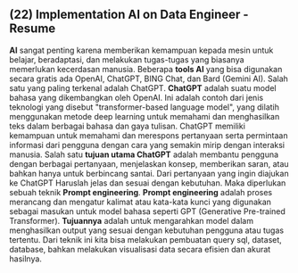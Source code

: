 ## (22) Implementation AI on Data Engineer - Resume

**AI** sangat penting karena memberikan kemampuan kepada mesin untuk belajar, beradaptasi, dan melakukan tugas-tugas yang biasanya memerlukan kecerdasan manusia. Beberapa **tools AI** yang bisa digunakan secara gratis ada OpenAI, ChatGPT, BING Chat, dan Bard (Gemini AI). Salah satu yang paling terkenal adalah ChatGPT. **ChatGPT** adalah suatu model bahasa yang dikembangkan oleh OpenAI. Ini adalah contoh dari jenis teknologi yang disebut "transformer-based language model", yang dilatih menggunakan metode deep learning untuk memahami dan menghasilkan teks dalam berbagai bahasa dan gaya tulisan. ChatGPT memiliki kemampuan untuk memahami dan merespons pertanyaan serta permintaan informasi dari pengguna dengan cara yang semakin mirip dengan interaksi manusia. Salah satu **tujuan utama ChatGPT** adalah membantu pengguna dengan berbagai pertanyaan, menjelaskan konsep, memberikan saran, atau bahkan hanya untuk berbincang santai. Dari pertanyaan yang ingin diajukan ke ChatGPT Haruslah jelas dan sesuai dengan kebutuhan. Maka diperlukan sebuah teknik **Prompt engineering**. **Prompt engineering** adalah proses merancang dan mengatur kalimat atau kata-kata kunci yang digunakan sebagai masukan untuk model bahasa seperti GPT (Generative Pre-trained Transformer). **Tujuannya** adalah untuk mengarahkan model dalam menghasilkan output yang sesuai dengan kebutuhan pengguna atau tugas tertentu. Dari teknik ini kita bisa melakukan pembuatan query sql, dataset, database, bahkan melakukan visualisasi data secara efisien dan akurat hasilnya.